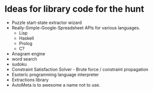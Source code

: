 Ideas for library code for the hunt
===================================

 * Puzzle start-state extractor wizard
 * Really-Simple-Google-Spreadsheet APIs for various languages.
 	* Lisp
 	* Haskell
 	* Prolog
 	* C?
 * Anagram engine
 * word search
 * sudoku
 * Constraint Satisfaction Solver - Brute force / constraint propagation
 * Esoteric programming language interpreter
 * Extractions library
 * AutoMeta is to awesome a name not to use.

